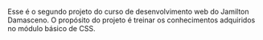 Esse é o segundo projeto do curso de desenvolvimento web do Jamilton Damasceno. O propósito do projeto é treinar os conhecimentos adquiridos no módulo básico de CSS.
